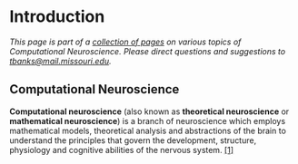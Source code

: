 # Introduction

*This page is part of a [collection of pages](https://cyneuro.github.io/) on various topics of Computational Neuroscience. Please direct questions and suggestions to [tbanks@mail.missouri.edu](mailto:tbanks@mail.missouri.edu).*

## Computational Neuroscience

**Computational neuroscience** (also known as **theoretical neuroscience** or **mathematical neuroscience**) is a branch of neuroscience which employs mathematical models, theoretical analysis and abstractions of the brain to understand the principles that govern the development, structure, physiology and cognitive abilities of the nervous system. [[1]](https://en.wikipedia.org/wiki/Computational_neuroscience)